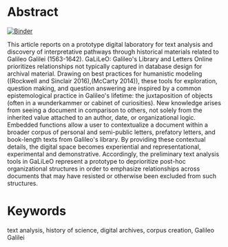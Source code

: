 # Abstract

[![Binder](https://mybinder.org/badge_logo.svg)](https://mybinder.org/v2/gh/jdh-observer/m5GhKrrErgfE/HEAD?filepath=article.ipynb)

This article reports on a prototype digital laboratory for text analysis and discovery of interpretative pathways through historical materials related to Galileo Galilei (1563-1642). GaLiLeO: Galileo's Library and Letters Online prioritizes relationships not typically captured in database design for archival material. Drawing on best practices for humanistic modeling ((Rockwell and Sinclair 2016),(McCarty 2014)), these tools for exploration, question making, and question answering are inspired by a common epistemological practice in Galileo's lifetime: the juxtaposition of objects (often in a wunderkammer or cabinet of curiosities). New knowledge arises from seeing a document in comparison to others, not solely from the inherited value attached to an author, date, or organizational logic. Embedded functions allow a user to contextualize a document within a broader corpus of personal and semi-public letters, prefatory letters, and book-length texts from Galileo's library. By providing these contextual details, the digital space becomes experiential and representational, experimental and demonstrative. Accordingly, the preliminary text analysis tools in GaLiLeO represent a prototype to deprioritize post-hoc organizational structures in order to emphasize relationships across documents that may have resisted or otherwise been excluded from such structures.

# Keywords
text analysis, history of science, digital archives, corpus creation, Galileo Galilei
